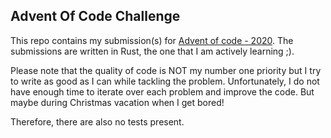 ## Advent Of Code Challenge

This repo contains my submission(s) for [Advent of code - 2020](https://adventofcode.com/2020).
The submissions are written in Rust, the one that I am actively learning ;).

Please note that the quality of code is NOT my number one priority but I try to write as good as I can while tackling the problem.
Unfortunately, I do not have enough time to iterate over each problem and improve the code.
But maybe during Christmas vacation when I get bored!

Therefore, there are also no tests present.
